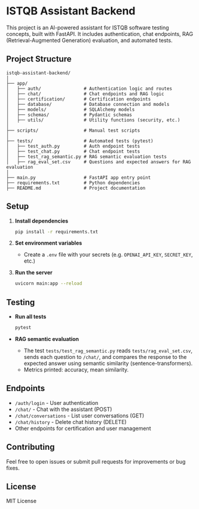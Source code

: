 # ISTQB Assistant Backend

This project is an AI-powered assistant for ISTQB software testing concepts, built with FastAPI. It includes authentication, chat endpoints, RAG (Retrieval-Augmented Generation) evaluation, and automated tests.

## Project Structure

```
istqb-assistant-backend/
│
├── app/
│   ├── auth/                # Authentication logic and routes
│   ├── chat/                # Chat endpoints and RAG logic
│   ├── certification/       # Certification endpoints
│   ├── database/            # Database connection and models
│   ├── models/              # SQLAlchemy models
│   ├── schemas/             # Pydantic schemas
│   ├── utils/               # Utility functions (security, etc.)
│
├── scripts/                 # Manual test scripts
│
├── tests/                   # Automated tests (pytest)
│   ├── test_auth.py         # Auth endpoint tests
│   ├── test_chat.py         # Chat endpoint tests
│   ├── test_rag_semantic.py # RAG semantic evaluation tests
│   ├── rag_eval_set.csv     # Questions and expected answers for RAG evaluation
│
├── main.py                  # FastAPI app entry point
├── requirements.txt         # Python dependencies
├── README.md                # Project documentation
```

## Setup

1. **Install dependencies**
   ```bash
   pip install -r requirements.txt
   ```

2. **Set environment variables**
   - Create a `.env` file with your secrets (e.g. `OPENAI_API_KEY`, `SECRET_KEY`, etc.)

3. **Run the server**
   ```bash
   uvicorn main:app --reload
   ```

## Testing

- **Run all tests**
  ```bash
  pytest
  ```

- **RAG semantic evaluation**
  - The test `tests/test_rag_semantic.py` reads `tests/rag_eval_set.csv`, sends each question to `/chat/`, and compares the response to the expected answer using semantic similarity (sentence-transformers).
  - Metrics printed: accuracy, mean similarity.

## Endpoints

- `/auth/login` - User authentication
- `/chat/` - Chat with the assistant (POST)
- `/chat/conversations` - List user conversations (GET)
- `/chat/history` - Delete chat history (DELETE)
- Other endpoints for certification and user management

## Contributing

Feel free to open issues or submit pull requests for improvements or bug fixes.

## License

MIT License